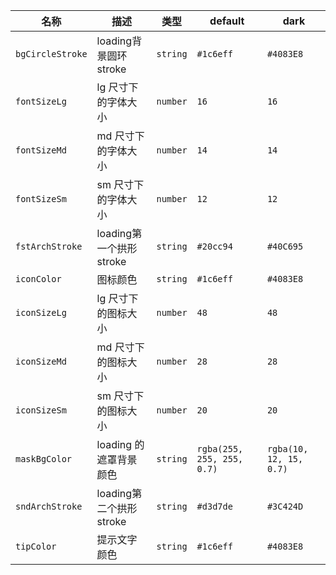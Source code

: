 | 名称 | 描述 | 类型 | default | dark |
|---|---|---|---|---|
| `bgCircleStroke` | loading背景圆环stroke | `string` | `#1c6eff` | `#4083E8` |
| `fontSizeLg` | lg 尺寸下的字体大小 | `number` | `16` | `16` |
| `fontSizeMd` | md 尺寸下的字体大小 | `number` | `14` | `14` |
| `fontSizeSm` | sm 尺寸下的字体大小 | `number` | `12` | `12` |
| `fstArchStroke` | loading第一个拱形stroke | `string` | `#20cc94` | `#40C695` |
| `iconColor` | 图标颜色 | `string` | `#1c6eff` | `#4083E8` |
| `iconSizeLg` | lg 尺寸下的图标大小 | `number` | `48` | `48` |
| `iconSizeMd` | md 尺寸下的图标大小 | `number` | `28` | `28` |
| `iconSizeSm` | sm 尺寸下的图标大小 | `number` | `20` | `20` |
| `maskBgColor` | loading 的遮罩背景颜色 | `string` | `rgba(255, 255, 255, 0.7)` | `rgba(10, 12, 15, 0.7)` |
| `sndArchStroke` | loading第二个拱形stroke | `string` | `#d3d7de` | `#3C424D` |
| `tipColor` | 提示文字颜色 | `string` | `#1c6eff` | `#4083E8` |
